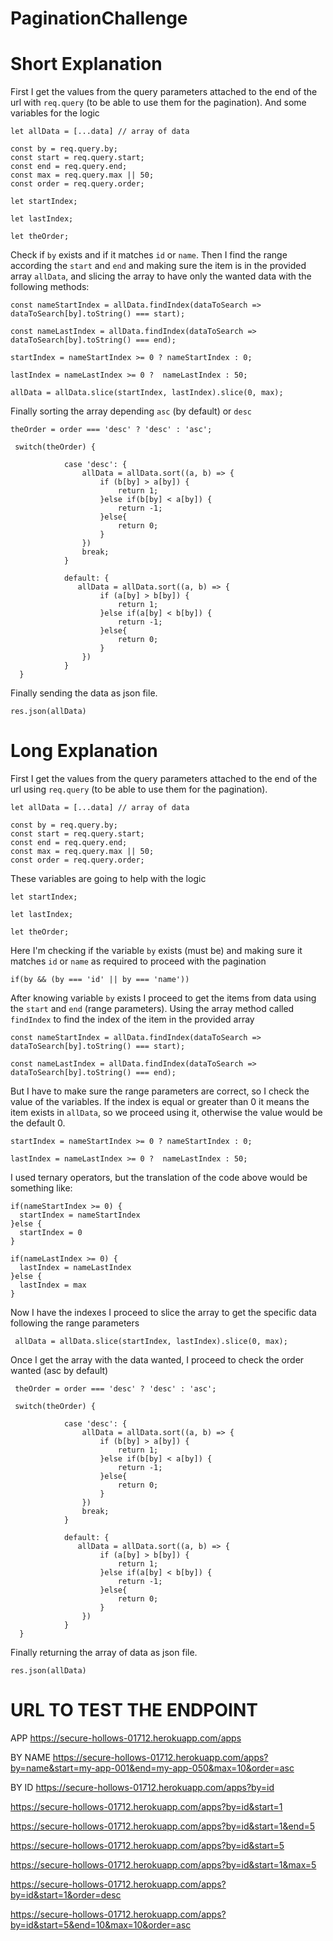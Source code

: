 # PaginationChallenge

# Short Explanation

First I get the values from the query parameters attached to the end of the url with `req.query` (to be able to use them for the pagination). And some variables for the logic
 
    let allData = [...data] // array of data

    const by = req.query.by;
    const start = req.query.start;
    const end = req.query.end;
    const max = req.query.max || 50;
    const order = req.query.order;
    
    let startIndex;

    let lastIndex;

    let theOrder; 
    
 Check if `by` exists and if it matches `id` or `name`. Then I find the range according the `start` and `end` and making sure 
 the item is in the provided array `allData`, and slicing the array to have only the wanted data with the following methods:
 
    const nameStartIndex = allData.findIndex(dataToSearch => dataToSearch[by].toString() === start);

    const nameLastIndex = allData.findIndex(dataToSearch => dataToSearch[by].toString() === end);
 
    startIndex = nameStartIndex >= 0 ? nameStartIndex : 0;

    lastIndex = nameLastIndex >= 0 ?  nameLastIndex : 50;
    
    allData = allData.slice(startIndex, lastIndex).slice(0, max);
    
  Finally sorting the array depending `asc` (by default) or `desc`
  
    theOrder = order === 'desc' ? 'desc' : 'asc';
     
     switch(theOrder) {
        
                case 'desc': {
                    allData = allData.sort((a, b) => {
                        if (b[by] > a[by]) {
                            return 1;
                        }else if(b[by] < a[by]) {
                            return -1;
                        }else{
                            return 0;
                        }
                    })
                    break;
                }
        
                default: {
                   allData = allData.sort((a, b) => {
                        if (a[by] > b[by]) {
                            return 1;
                        }else if(a[by] < b[by]) {
                            return -1;
                        }else{
                            return 0;
                        }
                    })
                }
      }
  
 Finally sending the data as json file.
 
    res.json(allData)


# Long Explanation

 First I get the values from the query parameters attached to the end of the url using `req.query` (to be able to use them for the pagination).
 
    let allData = [...data] // array of data

    const by = req.query.by;
    const start = req.query.start;
    const end = req.query.end;
    const max = req.query.max || 50;
    const order = req.query.order;
  
 These variables are going to help with the logic

    let startIndex;

    let lastIndex;

    let theOrder; 
     
 
 Here I'm checking if the variable `by` exists (must be) and making sure it matches `id` or `name` as required to proceed with the pagination
 
    if(by && (by === 'id' || by === 'name')) 
    
 After knowing variable `by` exists I proceed to get the items from data using the `start` and `end` (range parameters).
 Using the array method called `findIndex` to find the index of the item in the provided array

    const nameStartIndex = allData.findIndex(dataToSearch => dataToSearch[by].toString() === start);

    const nameLastIndex = allData.findIndex(dataToSearch => dataToSearch[by].toString() === end);
    
But I have to make sure the range parameters are correct, so I check the value of the variables. If the index is equal or greater than 0
it means the item exists in `allData`, so we proceed using it, otherwise the value would be the default 0.


    startIndex = nameStartIndex >= 0 ? nameStartIndex : 0;

    lastIndex = nameLastIndex >= 0 ?  nameLastIndex : 50;
 
 I used ternary operators, but the translation of the code above would be something like:
 
    if(nameStartIndex >= 0) {
      startIndex = nameStartIndex 
    }else {
      startIndex = 0
    }
    
    if(nameLastIndex >= 0) {
      lastIndex = nameLastIndex
    }else {
      lastIndex = max
    }
    
 Now I have the indexes I proceed to slice the array to get the specific data following the range parameters
  
     allData = allData.slice(startIndex, lastIndex).slice(0, max);
    
 Once I get the array with the data wanted, I proceed to check the order wanted (asc by default)
 
     theOrder = order === 'desc' ? 'desc' : 'asc';
     
     switch(theOrder) {
        
                case 'desc': {
                    allData = allData.sort((a, b) => {
                        if (b[by] > a[by]) {
                            return 1;
                        }else if(b[by] < a[by]) {
                            return -1;
                        }else{
                            return 0;
                        }
                    })
                    break;
                }
        
                default: {
                   allData = allData.sort((a, b) => {
                        if (a[by] > b[by]) {
                            return 1;
                        }else if(a[by] < b[by]) {
                            return -1;
                        }else{
                            return 0;
                        }
                    })
                }
      }
      
 Finally returning the array of data as json file.
 
    res.json(allData)
  


# URL TO TEST THE ENDPOINT

APP
https://secure-hollows-01712.herokuapp.com/apps

BY NAME
https://secure-hollows-01712.herokuapp.com/apps?by=name&start=my-app-001&end=my-app-050&max=10&order=asc

BY ID
https://secure-hollows-01712.herokuapp.com/apps?by=id

https://secure-hollows-01712.herokuapp.com/apps?by=id&start=1

https://secure-hollows-01712.herokuapp.com/apps?by=id&start=1&end=5

https://secure-hollows-01712.herokuapp.com/apps?by=id&start=5

https://secure-hollows-01712.herokuapp.com/apps?by=id&start=1&max=5

https://secure-hollows-01712.herokuapp.com/apps?by=id&start=1&order=desc

https://secure-hollows-01712.herokuapp.com/apps?by=id&start=5&end=10&max=10&order=asc

    
